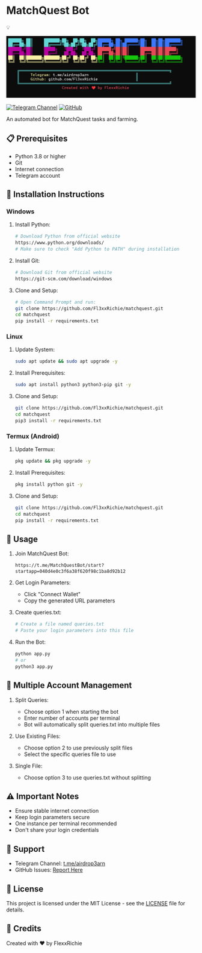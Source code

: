 # MatchQuest Bot

💡

![FlexxRichie Banner](img/banner.png)

[![Telegram Channel](https://img.shields.io/badge/Telegram-Channel-blue)](https://t.me/airdrop3arn)
[![GitHub](https://img.shields.io/badge/GitHub-Fl3xxRichie-red)](https://github.com/Fl3xxRichie)

An automated bot for MatchQuest tasks and farming.

## 📋 Prerequisites

- Python 3.8 or higher
- Git
- Internet connection
- Telegram account

## 🔧 Installation Instructions

### Windows

1. Install Python:
   ```bash
   # Download Python from official website
   https://www.python.org/downloads/
   # Make sure to check "Add Python to PATH" during installation
   ```

2. Install Git:
   ```bash
   # Download Git from official website
   https://git-scm.com/download/windows
   ```

3. Clone and Setup:
   ```bash
   # Open Command Prompt and run:
   git clone https://github.com/Fl3xxRichie/matchquest.git
   cd matchquest
   pip install -r requirements.txt
   ```

### Linux

1. Update System:
   ```bash
   sudo apt update && sudo apt upgrade -y
   ```

2. Install Prerequisites:
   ```bash
   sudo apt install python3 python3-pip git -y
   ```

3. Clone and Setup:
   ```bash
   git clone https://github.com/Fl3xxRichie/matchquest.git
   cd matchquest
   pip3 install -r requirements.txt
   ```

### Termux (Android)

1. Update Termux:
   ```bash
   pkg update && pkg upgrade -y
   ```

2. Install Prerequisites:
   ```bash
   pkg install python git -y
   ```

3. Clone and Setup:
   ```bash
   git clone https://github.com/Fl3xxRichie/matchquest.git
   cd matchquest
   pip install -r requirements.txt
   ```

## 🚀 Usage

1. Join MatchQuest Bot:
   ```
   https://t.me/MatchQuestBot/start?startapp=040d4e0c3f6a38f620f98c1ba8d92b12
   ```

2. Get Login Parameters:
   - Click "Connect Wallet"
   - Copy the generated URL parameters

3. Create queries.txt:
   ```bash
   # Create a file named queries.txt
   # Paste your login parameters into this file
   ```

4. Run the Bot:
   ```bash
   python app.py
   # or
   python3 app.py
   ```

## 📱 Multiple Account Management

1. Split Queries:
   - Choose option 1 when starting the bot
   - Enter number of accounts per terminal
   - Bot will automatically split queries.txt into multiple files

2. Use Existing Files:
   - Choose option 2 to use previously split files
   - Select the specific queries file to use

3. Single File:
   - Choose option 3 to use queries.txt without splitting

## ⚠️ Important Notes

- Ensure stable internet connection
- Keep login parameters secure
- One instance per terminal recommended
- Don't share your login credentials

## 🤝 Support

- Telegram Channel: [t.me/airdrop3arn](https://t.me/airdrop3arn)
- GitHub Issues: [Report Here](https://github.com/Fl3xxRichie/matchquest/issues)

## 📜 License

This project is licensed under the MIT License - see the [LICENSE](LICENSE) file for details.

## 🙏 Credits

Created with ❤️ by FlexxRichie